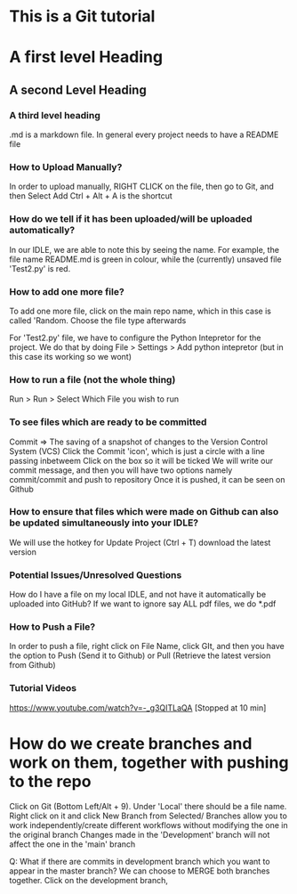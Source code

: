 # This is a Git tutorial 

# A first level Heading 
## A second Level Heading 
### A third level heading 

.md is a markdown file. 
In general every project needs to have a README file  

### How to Upload Manually? 
In order to upload manually, RIGHT CLICK on the file, then go to Git, and then Select Add 
Ctrl + Alt + A is the shortcut 

### How do we tell if it has been uploaded/will be uploaded automatically?
In our IDLE, we are able to note this by seeing the name. For example, the file name README.md is green in colour, while the (currently) unsaved file 'Test2.py' is red. 


### How to add one more file?
To add one more file, click on the main repo name, which in this case is called 'Random. Choose the file type afterwards  

For 'Test2.py' file, we have to configure the Python Intepretor for the project. We do that by doing 
File > Settings > Add python intepretor (but in this case its working so we wont)

### How to run a file (not the whole thing)
Run > Run > Select Which File you wish to run 

### To see files which are ready to be committed 
Commit => The saving of a snapshot of changes to the Version Control System (VCS) 
Click the Commit 'icon', which is just a circle with a line passing inbetweem 
Click on the box so it will be ticked 
We will write our commit message, and then you will have two options namely commit/commit and push to repository 
Once it is pushed, it can be seen on Github 

### How to ensure that files which were made on Github can also be updated simultaneously into your IDLE?
We will use the hotkey for Update Project (Ctrl + T) download the latest version 

### Potential Issues/Unresolved Questions 
How do I have a file on my local IDLE, and not have it automatically be uploaded into GitHub? 
If we want to ignore say ALL pdf files, we do *.pdf 

### How to Push a File? 
In order to push a file, right click on File Name, click GIt, and then you have the option to Push (Send it to Github) or Pull (Retrieve the latest version from Github)

### Tutorial Videos 
https://www.youtube.com/watch?v=-_g3QITLaQA [Stopped at 10 min]

# How do we create branches and work on them, together with pushing to the repo 
Click on Git (Bottom Left/Alt + 9). Under 'Local' there should be a file name. Right click on it and click New Branch from Selected/<Name> 
Branches allow you to work independently/create different workflows without modifying the one in the original branch
Changes made in the 'Development' branch will not affect the one in the 'main' branch 

Q: What if there are commits in development branch which you want to appear in the master branch?
We can choose to MERGE both branches together. Click on the development branch,  








